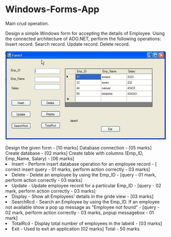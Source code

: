 # Windows-Forms-App
Main crud operation.

Design a simple Windows form for accepting the details of Employee. Using the connected architecture of ADO.NET, perform the following operations:
Insert record.
Search record.
Update record.
Delete record.
<p align="center"><img src="https://github.com/ChanakaDushmantha/Windows-Forms-App/blob/master/Window-Form-Design.jpg"></p>
Design the given form - [10 marks]
Database connection - [05 marks]
Create database - [02 marks]
Create table with columns (Emp_ID, Emp_Name, Salary)  - [06 marks]
<li>Insert - Perform insert database operation for an employee record - [ correct insert query - 01 marks,  perform action correctly - 03 marks]
<li>Delete - Delete an employee by using the Emp_ID - [query - 01 mark, perform action correctly - 03 marks]
<li>Update - Update employee record for a particular Emp_ID - [query - 02 mark, perform action correctly - 03 marks]
<li>Display - Show all Employees' details in the gride view - [03 marks]
<li>SearchRcd - Search an Employee by using the Emp_ID. If an employee not available show a pop up message as "Employee not found" - [query - 02 mark, perform action correctly - 03 marks, popup messagebox - 01 mark]
<li>TotalRcd - Display total number of employees in the label4 - [03 marks]
<li>Exit - Used to exit an application [02 marks]
Total - 50 marks

